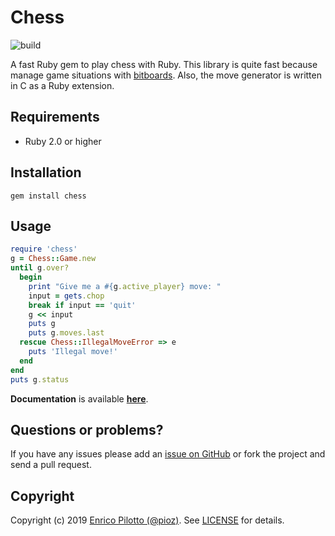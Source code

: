 # Chess

![build](https://github.com/pioz/chess/workflows/Ruby/badge.svg)

A fast Ruby gem to play chess with Ruby. This library is quite fast because manage game situations with [bitboards](https://en.wikipedia.org/wiki/Bitboard). Also, the move generator is written in C as a Ruby extension.

## Requirements

- Ruby 2.0 or higher

## Installation

    gem install chess

## Usage

```ruby
require 'chess'
g = Chess::Game.new
until g.over?
  begin
    print "Give me a #{g.active_player} move: "
    input = gets.chop
    break if input == 'quit'
    g << input
    puts g
    puts g.moves.last
  rescue Chess::IllegalMoveError => e
    puts 'Illegal move!'
  end
end
puts g.status
```

**Documentation** is available **[here](http://pioz.github.com/chess)**.

## Questions or problems?

If you have any issues please add an [issue on
GitHub](https://github.com/pioz/chess/issues) or fork the project and send a
pull request.

## Copyright

Copyright (c) 2019 [Enrico Pilotto (@pioz)](https://github.com/pioz). See
[LICENSE](https://github.com/pioz/chess/blob/master/LICENSE) for details.
